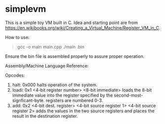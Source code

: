 # simplevm

This is a simple toy VM built in C. Idea and starting point are from https://en.wikibooks.org/wiki/Creating_a_Virtual_Machine/Register_VM_in_C.

How to use:
> gcc -o main main.cpp
> ./main <filename>.bin

Ensure the bin file is assembled properly to assure proper operation.

Assembly/Machine Language Reference:

Opcodes: 
1) halt: 0x000
   halts operation of the system.
2) loadi: 0x1 <4-bit register number> <8-bit immediate>
   loads the 8-bit immediate value into the register specified by the second-most-signficant-byte.
   registers are numbered 0-3.
3) add: 0x2 <4-bit dest. register> <4-bit source register 1> <4-bit source register 2>
   adds the values in the two source registers and places the result in the destination register.
   
   

